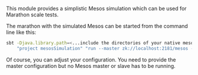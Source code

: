 This module provides a simplistic Mesos simulation which can be used for Marathon scale tests.

The marathon with the simulated Mesos can be started from the command line like this:

```bash
sbt -Djava.library.path=<...include the directories of your native mesos libraries...> \
    "project mesosSimulation" "run --master zk://localhost:2181/mesos --zk zk://localhost:2181/marathon"
```

Of course, you can adjust your configuration. You need to provide the master configuration but no Mesos master or slave
has to be running.